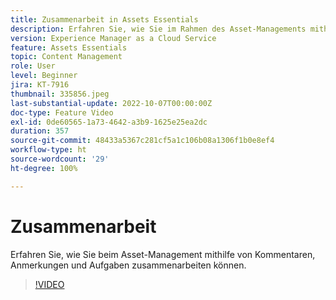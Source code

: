 ```yaml
---
title: Zusammenarbeit in Assets Essentials
description: Erfahren Sie, wie Sie im Rahmen des Asset-Managements mithilfe von Kommentaren, Anmerkungen und Aufgaben zusammenarbeiten können.
version: Experience Manager as a Cloud Service
feature: Assets Essentials
topic: Content Management
role: User
level: Beginner
jira: KT-7916
thumbnail: 335856.jpeg
last-substantial-update: 2022-10-07T00:00:00Z
doc-type: Feature Video
exl-id: 0de60565-1a73-4642-a3b9-1625e25ea2dc
duration: 357
source-git-commit: 48433a5367c281cf5a1c106b08a1306f1b0e8ef4
workflow-type: ht
source-wordcount: '29'
ht-degree: 100%

---
```


# Zusammenarbeit

Erfahren Sie, wie Sie beim Asset-Management mithilfe von Kommentaren, Anmerkungen und Aufgaben zusammenarbeiten können.

>[!VIDEO](https://video.tv.adobe.com/v/335856?quality=12&learn=on)

